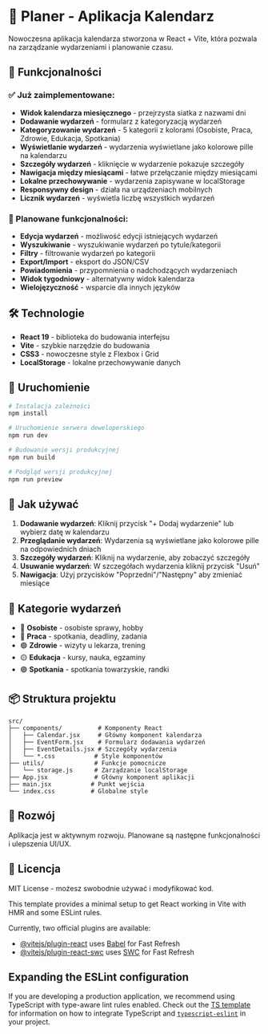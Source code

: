 # 📅 Planer - Aplikacja Kalendarz

Nowoczesna aplikacja kalendarza stworzona w React + Vite, która pozwala na zarządzanie wydarzeniami i planowanie czasu.

## 🚀 Funkcjonalności

### ✅ Już zaimplementowane:
- **Widok kalendarza miesięcznego** - przejrzysta siatka z nazwami dni
- **Dodawanie wydarzeń** - formularz z kategoryzacją wydarzeń  
- **Kategoryzowanie wydarzeń** - 5 kategorii z kolorami (Osobiste, Praca, Zdrowie, Edukacja, Spotkania)
- **Wyświetlanie wydarzeń** - wydarzenia wyświetlane jako kolorowe pille na kalendarzu
- **Szczegóły wydarzeń** - kliknięcie w wydarzenie pokazuje szczegóły
- **Nawigacja między miesiącami** - łatwe przełączanie między miesiącami
- **Lokalne przechowywanie** - wydarzenia zapisywane w localStorage
- **Responsywny design** - działa na urządzeniach mobilnych
- **Licznik wydarzeń** - wyświetla liczbę wszystkich wydarzeń

### 🔮 Planowane funkcjonalności:
- **Edycja wydarzeń** - możliwość edycji istniejących wydarzeń
- **Wyszukiwanie** - wyszukiwanie wydarzeń po tytule/kategorii
- **Filtry** - filtrowanie wydarzeń po kategorii
- **Export/Import** - eksport do JSON/CSV
- **Powiadomienia** - przypomnienia o nadchodzących wydarzeniach
- **Widok tygodniowy** - alternatywny widok kalendarza
- **Wielojęzyczność** - wsparcie dla innych języków

## 🛠️ Technologie

- **React 19** - biblioteka do budowania interfejsu
- **Vite** - szybkie narzędzie do budowania
- **CSS3** - nowoczesne style z Flexbox i Grid
- **LocalStorage** - lokalne przechowywanie danych

## 🚀 Uruchomienie

```bash
# Instalacja zależności
npm install

# Uruchomienie serwera deweloperskiego
npm run dev

# Budowanie wersji produkcyjnej
npm run build

# Podgląd wersji produkcyjnej
npm run preview
```

## 📱 Jak używać

1. **Dodawanie wydarzeń**: Kliknij przycisk "+ Dodaj wydarzenie" lub wybierz datę w kalendarzu
2. **Przeglądanie wydarzeń**: Wydarzenia są wyświetlane jako kolorowe pille na odpowiednich dniach
3. **Szczegóły wydarzeń**: Kliknij na wydarzenie, aby zobaczyć szczegóły
4. **Usuwanie wydarzeń**: W szczegółach wydarzenia kliknij przycisk "Usuń"
5. **Nawigacja**: Użyj przycisków "Poprzedni"/"Następny" aby zmieniać miesiące

## 🎨 Kategorie wydarzeń

- 🔵 **Osobiste** - osobiste sprawy, hobby
- 🔴 **Praca** - spotkania, deadliny, zadania
- 🟢 **Zdrowie** - wizyty u lekarza, trening
- 🟡 **Edukacja** - kursy, nauka, egzaminy  
- 🟣 **Spotkania** - spotkania towarzyskie, randki

## 📦 Struktura projektu

```
src/
├── components/          # Komponenty React
│   ├── Calendar.jsx     # Główny komponent kalendarza
│   ├── EventForm.jsx    # Formularz dodawania wydarzeń
│   ├── EventDetails.jsx # Szczegóły wydarzenia
│   └── *.css           # Style komponentów
├── utils/              # Funkcje pomocnicze
│   └── storage.js      # Zarządzanie localStorage
├── App.jsx             # Główny komponent aplikacji
├── main.jsx           # Punkt wejścia
└── index.css          # Globalne style
```

## 🤝 Rozwój

Aplikacja jest w aktywnym rozwoju. Planowane są następne funkcjonalności i ulepszenia UI/UX.

## 📄 Licencja

MIT License - możesz swobodnie używać i modyfikować kod.

This template provides a minimal setup to get React working in Vite with HMR and some ESLint rules.

Currently, two official plugins are available:

- [@vitejs/plugin-react](https://github.com/vitejs/vite-plugin-react/blob/main/packages/plugin-react) uses [Babel](https://babeljs.io/) for Fast Refresh
- [@vitejs/plugin-react-swc](https://github.com/vitejs/vite-plugin-react/blob/main/packages/plugin-react-swc) uses [SWC](https://swc.rs/) for Fast Refresh

## Expanding the ESLint configuration

If you are developing a production application, we recommend using TypeScript with type-aware lint rules enabled. Check out the [TS template](https://github.com/vitejs/vite/tree/main/packages/create-vite/template-react-ts) for information on how to integrate TypeScript and [`typescript-eslint`](https://typescript-eslint.io) in your project.
